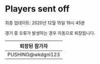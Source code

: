 # Players sent off
최종 업데이트: 2020년 12월 15일 19시 45분


경기 중 오류가 발생하는 경우 자동으로 퇴장됩니다.


| 퇴장된 참가자 |
|:---:|
| PUSHING@wkdgnl123 |